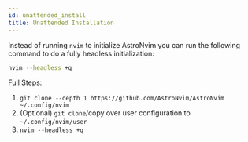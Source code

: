 ```yaml
---
id: unattended_install
title: Unattended Installation
---
```


Instead of running `nvim` to initialize AstroNvim you can run the
following command to do a fully headless initialization:

```sh
nvim --headless +q
```

Full Steps:

1. `git clone --depth 1 https://github.com/AstroNvim/AstroNvim ~/.config/nvim`
2. (Optional) `git clone`/copy over user configuration to `~/.config/nvim/user`
3. `nvim --headless +q`
